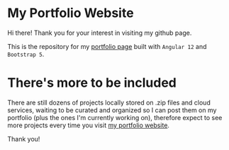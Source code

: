 # My Portfolio Website

Hi there! Thank you for your interest in visiting my github page.

This is the repository for my [portfolio page](https://bryancampos.netlify.com) built with `Angular 12` and `Bootstrap 5`.

# There's more to be included

There are still dozens of projects locally stored on .zip files and cloud services, waiting to be curated and organized so I can post them on my portfolio (plus the ones I'm currently working on), therefore expect to see more projects every time you visit [my portfolio website](https://bryancampos.netlify.com).

Thank you!